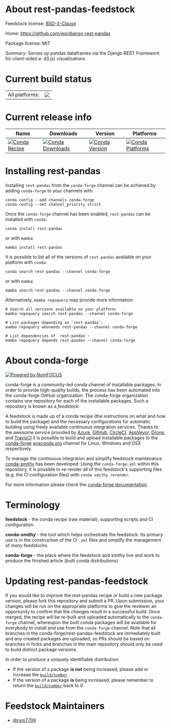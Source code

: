 About rest-pandas-feedstock
===========================

Feedstock license: [BSD-3-Clause](https://github.com/conda-forge/rest-pandas-feedstock/blob/main/LICENSE.txt)

Home: https://github.com/wq/django-rest-pandas

Package license: MIT

Summary: Serves up pandas dataframes via the Django REST Framework for client-side(i.e. d3.js) visualizations

Current build status
====================


<table><tr><td>All platforms:</td>
    <td>
      <a href="https://dev.azure.com/conda-forge/feedstock-builds/_build/latest?definitionId=21000&branchName=main">
        <img src="https://dev.azure.com/conda-forge/feedstock-builds/_apis/build/status/rest-pandas-feedstock?branchName=main">
      </a>
    </td>
  </tr>
</table>

Current release info
====================

| Name | Downloads | Version | Platforms |
| --- | --- | --- | --- |
| [![Conda Recipe](https://img.shields.io/badge/recipe-rest--pandas-green.svg)](https://anaconda.org/conda-forge/rest-pandas) | [![Conda Downloads](https://img.shields.io/conda/dn/conda-forge/rest-pandas.svg)](https://anaconda.org/conda-forge/rest-pandas) | [![Conda Version](https://img.shields.io/conda/vn/conda-forge/rest-pandas.svg)](https://anaconda.org/conda-forge/rest-pandas) | [![Conda Platforms](https://img.shields.io/conda/pn/conda-forge/rest-pandas.svg)](https://anaconda.org/conda-forge/rest-pandas) |

Installing rest-pandas
======================

Installing `rest-pandas` from the `conda-forge` channel can be achieved by adding `conda-forge` to your channels with:

```
conda config --add channels conda-forge
conda config --set channel_priority strict
```

Once the `conda-forge` channel has been enabled, `rest-pandas` can be installed with `conda`:

```
conda install rest-pandas
```

or with `mamba`:

```
mamba install rest-pandas
```

It is possible to list all of the versions of `rest-pandas` available on your platform with `conda`:

```
conda search rest-pandas --channel conda-forge
```

or with `mamba`:

```
mamba search rest-pandas --channel conda-forge
```

Alternatively, `mamba repoquery` may provide more information:

```
# Search all versions available on your platform:
mamba repoquery search rest-pandas --channel conda-forge

# List packages depending on `rest-pandas`:
mamba repoquery whoneeds rest-pandas --channel conda-forge

# List dependencies of `rest-pandas`:
mamba repoquery depends rest-pandas --channel conda-forge
```


About conda-forge
=================

[![Powered by
NumFOCUS](https://img.shields.io/badge/powered%20by-NumFOCUS-orange.svg?style=flat&colorA=E1523D&colorB=007D8A)](https://numfocus.org)

conda-forge is a community-led conda channel of installable packages.
In order to provide high-quality builds, the process has been automated into the
conda-forge GitHub organization. The conda-forge organization contains one repository
for each of the installable packages. Such a repository is known as a *feedstock*.

A feedstock is made up of a conda recipe (the instructions on what and how to build
the package) and the necessary configurations for automatic building using freely
available continuous integration services. Thanks to the awesome service provided by
[Azure](https://azure.microsoft.com/en-us/services/devops/), [GitHub](https://github.com/),
[CircleCI](https://circleci.com/), [AppVeyor](https://www.appveyor.com/),
[Drone](https://cloud.drone.io/welcome), and [TravisCI](https://travis-ci.com/)
it is possible to build and upload installable packages to the
[conda-forge](https://anaconda.org/conda-forge) [anaconda.org](https://anaconda.org/)
channel for Linux, Windows and OSX respectively.

To manage the continuous integration and simplify feedstock maintenance
[conda-smithy](https://github.com/conda-forge/conda-smithy) has been developed.
Using the ``conda-forge.yml`` within this repository, it is possible to re-render all of
this feedstock's supporting files (e.g. the CI configuration files) with ``conda smithy rerender``.

For more information please check the [conda-forge documentation](https://conda-forge.org/docs/).

Terminology
===========

**feedstock** - the conda recipe (raw material), supporting scripts and CI configuration.

**conda-smithy** - the tool which helps orchestrate the feedstock.
                   Its primary use is in the construction of the CI ``.yml`` files
                   and simplify the management of *many* feedstocks.

**conda-forge** - the place where the feedstock and smithy live and work to
                  produce the finished article (built conda distributions)


Updating rest-pandas-feedstock
==============================

If you would like to improve the rest-pandas recipe or build a new
package version, please fork this repository and submit a PR. Upon submission,
your changes will be run on the appropriate platforms to give the reviewer an
opportunity to confirm that the changes result in a successful build. Once
merged, the recipe will be re-built and uploaded automatically to the
`conda-forge` channel, whereupon the built conda packages will be available for
everybody to install and use from the `conda-forge` channel.
Note that all branches in the conda-forge/rest-pandas-feedstock are
immediately built and any created packages are uploaded, so PRs should be based
on branches in forks and branches in the main repository should only be used to
build distinct package versions.

In order to produce a uniquely identifiable distribution:
 * If the version of a package **is not** being increased, please add or increase
   the [``build/number``](https://docs.conda.io/projects/conda-build/en/latest/resources/define-metadata.html#build-number-and-string).
 * If the version of a package **is** being increased, please remember to return
   the [``build/number``](https://docs.conda.io/projects/conda-build/en/latest/resources/define-metadata.html#build-number-and-string)
   back to 0.

Feedstock Maintainers
=====================

* [@rxm7706](https://github.com/rxm7706/)

